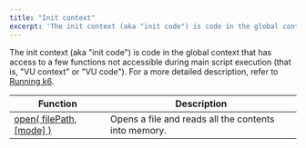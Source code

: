 ```yaml
---
title: "Init context"
excerpt: 'The init context (aka "init code") is code in the global context that has access to a few functions not accessible during main script execution.'
---
```

The init context (aka "init code") is code in the global context that has
access to a few functions not accessible during main script execution (that is,
"VU context" or "VU code"). For a more detailed description, refer to
[Running k6](/get-started/running-k6#section-the-init-context-and-the-default-function).



| Function                                                                              | Description         |
| ----------------------------------------------------------------------------------- | --------------------- |
| [open( filePath, [mode] )](/javascript-api/init-context/open) | Opens a file and reads all the contents into memory. |
